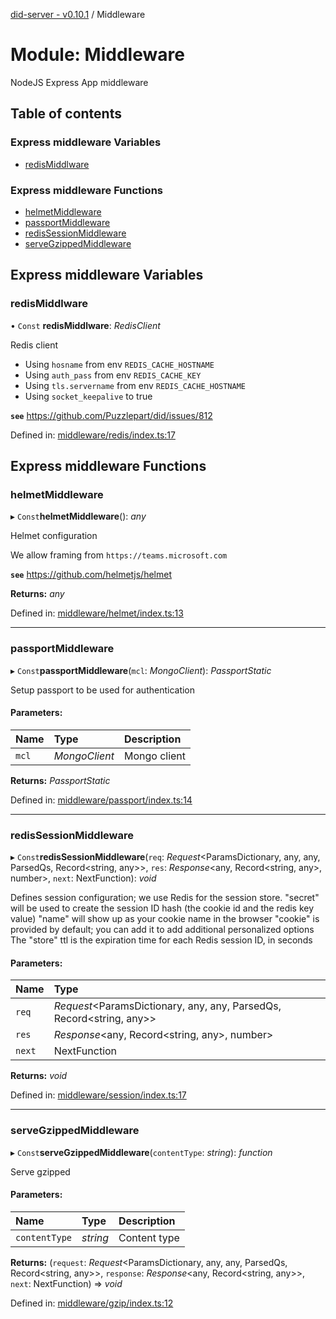[did-server - v0.10.1](../README.md) / Middleware

# Module: Middleware

NodeJS Express App middleware

## Table of contents

### Express middleware Variables

- [redisMiddlware](middleware.md#redismiddlware)

### Express middleware Functions

- [helmetMiddleware](middleware.md#helmetmiddleware)
- [passportMiddleware](middleware.md#passportmiddleware)
- [redisSessionMiddleware](middleware.md#redissessionmiddleware)
- [serveGzippedMiddleware](middleware.md#servegzippedmiddleware)

## Express middleware Variables

### redisMiddlware

• `Const` **redisMiddlware**: *RedisClient*

Redis client

- Using `hosname` from env `REDIS_CACHE_HOSTNAME`
- Using `auth_pass` from env `REDIS_CACHE_KEY`
- Using `tls.servername` from env `REDIS_CACHE_HOSTNAME`
- Using `socket_keepalive` to true

**`see`** https://github.com/Puzzlepart/did/issues/812

Defined in: [middleware/redis/index.ts:17](https://github.com/Puzzlepart/did/blob/dev/server/middleware/redis/index.ts#L17)

## Express middleware Functions

### helmetMiddleware

▸ `Const`**helmetMiddleware**(): *any*

Helmet configuration

We allow framing from `https://teams.microsoft.com`

**`see`** https://github.com/helmetjs/helmet

**Returns:** *any*

Defined in: [middleware/helmet/index.ts:13](https://github.com/Puzzlepart/did/blob/dev/server/middleware/helmet/index.ts#L13)

___

### passportMiddleware

▸ `Const`**passportMiddleware**(`mcl`: *MongoClient*): *PassportStatic*

Setup passport to be used for authentication

#### Parameters:

Name | Type | Description |
:------ | :------ | :------ |
`mcl` | *MongoClient* | Mongo client    |

**Returns:** *PassportStatic*

Defined in: [middleware/passport/index.ts:14](https://github.com/Puzzlepart/did/blob/dev/server/middleware/passport/index.ts#L14)

___

### redisSessionMiddleware

▸ `Const`**redisSessionMiddleware**(`req`: *Request*<ParamsDictionary, any, any, ParsedQs, Record<string, any\>\>, `res`: *Response*<any, Record<string, any\>, number\>, `next`: NextFunction): *void*

Defines session configuration; we use Redis for the session store.
"secret" will be used to create the session ID hash (the cookie id and the redis key value)
"name" will show up as your cookie name in the browser
"cookie" is provided by default; you can add it to add additional personalized options
The "store" ttl is the expiration time for each Redis session ID, in seconds

#### Parameters:

Name | Type |
:------ | :------ |
`req` | *Request*<ParamsDictionary, any, any, ParsedQs, Record<string, any\>\> |
`res` | *Response*<any, Record<string, any\>, number\> |
`next` | NextFunction |

**Returns:** *void*

Defined in: [middleware/session/index.ts:17](https://github.com/Puzzlepart/did/blob/dev/server/middleware/session/index.ts#L17)

___

### serveGzippedMiddleware

▸ `Const`**serveGzippedMiddleware**(`contentType`: *string*): *function*

Serve gzipped

#### Parameters:

Name | Type | Description |
:------ | :------ | :------ |
`contentType` | *string* | Content type    |

**Returns:** (`request`: *Request*<ParamsDictionary, any, any, ParsedQs, Record<string, any\>\>, `response`: *Response*<any, Record<string, any\>\>, `next`: NextFunction) => *void*

Defined in: [middleware/gzip/index.ts:12](https://github.com/Puzzlepart/did/blob/dev/server/middleware/gzip/index.ts#L12)
